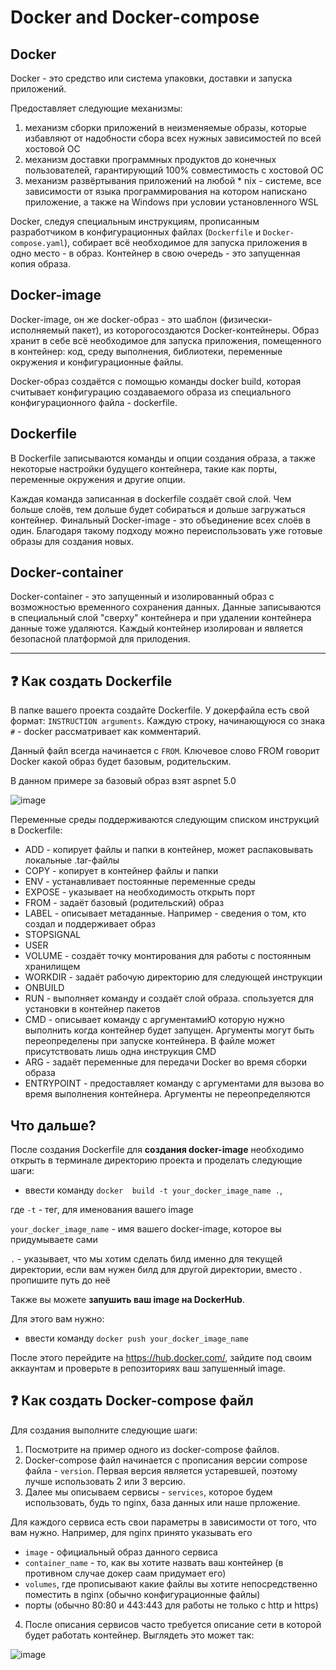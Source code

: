 # Docker and Docker-compose

## Docker

  Docker - это средство или система упаковки, доставки и запуска приложений.
  
  Предоставляет следующие механизмы:
  
  1.  механизм сборки приложений в неизменяемые образы, которые избавляют от надобности сбора всех нужных зависимостей по всей хостовой ОС
  2.  механизм доставки программных продуктов до конечных пользователей, гарантирующий 100% совместимость c хостовой ОС
  3.  механизм развёртывания приложений на любой  * nix - системе, все зависимости от языка программирования на котором напискано приложение, а также на Windows при условии установленного WSL
     
   Docker, следуя специальным инструкциям, прописанным разработчиком в конфигурационных файлах (`Dockerfile` и `Docker-compose.yaml`), собирает всё необходимое для        запуска приложения в одно место - в образ. Контейнер в свою очередь - это запущенная копия образа.
   
  
 ## Docker-image
 
 Docker-image, он же docker-образ - это шаблон (физически-исполняемый пакет), из которогосоздаются Docker-контейнеры. Образ хранит в себе всё необходимое для запуска приложения, помещенного в контейнер: код, среду выполнения, библиотеки, переменные окружения и конфигурационные файлы.
 
   Docker-образ создаётся с помощью команды docker build, которая считывает конфигурацию создаваемого образа из специального конфигурационного файла - dockerfile.


## Dockerfile

 В Dockerfile записываются команды и опции создания образа, а также некоторые настройки будущего контейнера, такие как порты, переменные окружения и другие опции.
 
Каждая команда записанная в dockerfile создаёт свой слой. Чем больше слоёв, тем дольше будет собираться и дольше загружаться контейнер. Финальный Docker-image - это объединение всех слоёв в один. Благодаря такому подходу можно переиспользовать уже готовые образы для создания новых.

## Docker-container

Docker-container - это запущенный и изолированный образ с возможностью временного сохранения данных. Данные записываются в специальный слой "сверху" контейнера и при удалении контейнера данные тоже удаляются. Каждый контейнер изолирован и является безопасной платформой для прилодения.

---------------------------------

## :question: Как создать Dockerfile

В папке вашего проекта создайте Dockerfile. У докерфайла есть свой формат: `INSTRUCTION arguments`. Каждую строку, начинающуюся со знака `#` - docker рассматривает как комментарий.

Данный файл всегда начинается с `FROM`. Ключевое слово FROM говорит Docker какой образ будет базовым, родительским.

В данном примере за базовый образ взят aspnet 5.0

![image](https://user-images.githubusercontent.com/60391056/192810024-cd1d36bb-2966-4409-8b1e-152f07e0fc8d.png)

Переменные среды поддерживаются следующим списком инструкций в Dockerfile:

* ADD - копирует файлы и папки в контейнер, может распаковывать локальные .tar-файлы
* COPY - копирует в контейнер файлы и папки
* ENV - устанавливает постоянные переменные среды
* EXPOSE - указывает на необходимость открыть порт
* FROM - задаёт базовый (родительский) образ
* LABEL - описывает метаданные. Например - сведения о том, кто создал и поддерживает образ
* STOPSIGNAL
* USER
* VOLUME - создаёт точку монтирования для работы с постоянным хранилищем
* WORKDIR - задаёт рабочую директорию для следующей инструкции
* ONBUILD
* RUN - выполняет команду и создаёт слой образа. спользуется для установки в контейнер пакетов 
* CMD - описывает команду с аргументамиЮ которую нужно выполнить когда контейнер будет запущен. Аргументы могут быть переопределены при запуске контейнера. В файле может присутствовать лишь одна инструкция CMD
* ARG - задаёт переменные для передачи Docker во время сборки образа
* ENTRYPOINT - предоставляет команду с аргументами для вызова во время выполнения контейнера. Аргументы не переопределяются

## Что дальше?

После создания Dockerfile для **создания docker-image** необходимо открыть в терминале директорию проекта и проделать следующие шаги:

* ввести команду `docker  build -t your_docker_image_name .`,

где `-t` - тег, для именования вашего image

   `your_docker_image_name` - имя вашего docker-image, которое вы придумываете сами
    
   `.` - указывает, что мы хотим сделать билд именно для текущей директории, если вам нужен билд для другой директории, вместо . пропишите путь до неё
    
 
 
Также вы можете **запушить ваш image на DockerHub**.

Для этого вам нужно:

* ввести команду `docker push your_docker_image_name`

После этого перейдите на https://hub.docker.com/, зайдите под своим аккаунтам и проверьте в репозиториях ваш запушенный image.


## :question: Как создать Docker-compose файл

Для создания выполните следующие шаги:

1. Посмотрите на пример одного из docker-compose файлов.
2. Docker-compose файл начинается с прописания версии compose файла - `version`. Первая версия является устаревшей, поэтому лучше использовать 2 или 3 версию.
3. Далее мы описываем сервисы - `services`, которое будем использовать, будь то nginx, база данных или наше прложение.

Для каждого сервиса есть свои параметры в зависимости от того, что вам нужно. Например, для nginx принято указывать его 
+ `image` - официальный образ данного сервиса
+ `container_name` - то, как вы хотите назвать ваш контейнер (в противном случае докер саам придумает его)
+ `volumes`, где прописывают какие файлы вы хотите непосредственно поместить в nginx (обычно конфигурационные файлы)
+ порты (обычно 80:80 и 443:443 для работы не только с http и https)

4. После описания сервисов часто требуется описание сети в которой будет работать контейнер. Выглядеть это может так:

 ![image](https://user-images.githubusercontent.com/60391056/192754421-948f9c7e-684a-4737-ae9e-c061b7282504.png)
 
